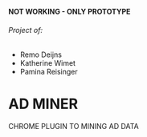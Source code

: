 **NOT WORKING - ONLY PROTOTYPE** 

###### Project of:
- Remo Deijns
- Katherine Wimet
- Pamina Reisinger

# AD MINER

CHROME PLUGIN TO MINING AD DATA




